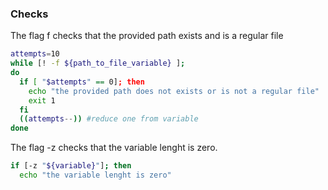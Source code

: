 ### Checks

The flag f checks that the provided path exists and is a regular file
```sh
attempts=10
while [! -f ${path_to_file_variable} ];
do
  if [ "$attempts" == 0]; then
    echo "the provided path does not exists or is not a regular file"
    exit 1
  fi
  ((attempts--)) #reduce one from variable
done
```

The flag -z checks that the variable lenght is zero.
```sh
if [-z "${variable}"]; then
  echo "the variable lenght is zero"
```

